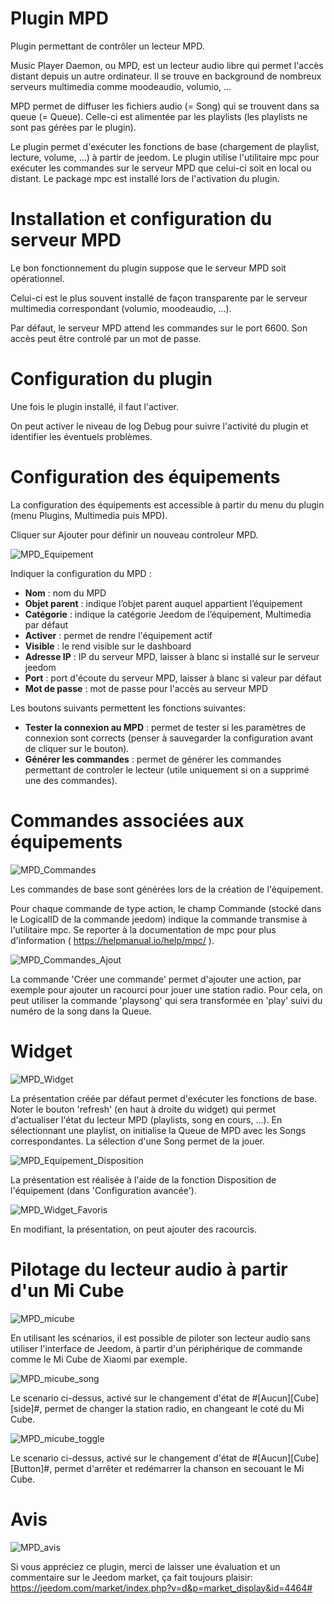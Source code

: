 # Plugin MPD

Plugin permettant de contrôler un lecteur MPD.

Music Player Daemon, ou MPD, est un lecteur audio libre qui permet l'accès distant depuis un autre ordinateur. Il se trouve en background de nombreux serveurs multimedia comme moodeaudio, volumio, ...

MPD permet de diffuser les fichiers audio (= Song) qui se trouvent dans sa queue (= Queue). Celle-ci est alimentée par les playlists (les playlists ne sont pas gérées par le plugin). 

Le plugin permet d'exécuter les fonctions de base (chargement de playlist, lecture, volume, ...) à partir de jeedom. Le plugin utilise l'utilitaire mpc pour exécuter les commandes sur le serveur MPD que celui-ci soit en local ou distant. Le package mpc est installé lors de l'activation du plugin.

# Installation et configuration du serveur MPD

Le bon fonctionnement du plugin suppose que le serveur MPD soit opérationnel. 

Celui-ci est le plus souvent installé de façon transparente par le serveur multimedia correspondant (volumio, moodeaudio, ...).

Par défaut, le serveur MPD attend les commandes sur le port 6600. Son accès peut être controlé par un mot de passe.

# Configuration du plugin

Une fois le plugin installé, il faut l'activer.

On peut activer le niveau de log Debug pour suivre l'activité du plugin et identifier les éventuels problèmes.

# Configuration des équipements

La configuration des équipements est accessible à partir du menu du plugin (menu Plugins, Multimedia puis MPD). 

Cliquer sur Ajouter pour définir un nouveau controleur MPD.

![MPD_Equipement](../images/MPD_Equipement.png)

Indiquer la configuration du MPD :

-   **Nom** : nom du MPD
-   **Objet parent** : indique l’objet parent auquel appartient l’équipement
-   **Catégorie** : indique la catégorie Jeedom de l’équipement, Multimedia par défaut
-   **Activer** : permet de rendre l'équipement actif
-   **Visible** : le rend visible sur le dashboard
-   **Adresse IP** : IP du serveur MPD, laisser à blanc si installé sur le serveur jeedom
-   **Port** : port d'écoute du serveur MPD, laisser à blanc si valeur par défaut
-   **Mot de passe** : mot de passe pour l'accès au serveur MPD

Les boutons suivants permettent les fonctions suivantes:

-   **Tester la connexion au MPD** :  permet de tester si les paramètres de connexion sont corrects (penser à sauvegarder la configuration avant de cliquer sur le bouton).
-   **Générer les commandes** :  permet de générer les commandes permettant de controler le lecteur (utile uniquement si on a supprimé une des commandes).

# Commandes associées aux équipements

![MPD_Commandes](../images/MPD_Commandes.png)

Les commandes de base sont générées lors de la création de l'équipement.

Pour chaque commande de type action, le champ Commande (stocké dans le LogicalID de la commande jeedom) indique la commande transmise à l'utilitaire mpc. Se reporter à la documentation de mpc pour plus d'information ( <https://helpmanual.io/help/mpc/> ).

![MPD_Commandes_Ajout](../images/MPD_Commandes_Ajout.png)

La commande 'Créer une commande' permet d'ajouter une action, par exemple pour ajouter un racourci pour jouer une station radio. Pour cela, on peut utiliser la commande 'playsong' qui sera transformée en 'play' suivi du numéro de la song dans la Queue.    

# Widget

![MPD_Widget](../images/MPD_Widget.png)

La présentation créée par défaut permet d'exécuter les fonctions de base. Noter le bouton 'refresh' (en haut à droite du widget) qui permet d'actualiser l'état du lecteur MPD (playlists, song en cours, ...). En sélectionnant une playlist, on initialise la Queue de MPD avec les Songs correspondantes. La sélection d'une Song permet de la jouer.

![MPD_Equipement_Disposition](../images/MPD_Equipement_Disposition.png)

La présentation est réalisée à l'aide de la fonction Disposition de l'équipement (dans 'Configuration avancée').

![MPD_Widget_Favoris](../images/MPD_Widget_Favoris.png)

En modifiant, la présentation, on peut ajouter des racourcis. 

# Pilotage du lecteur audio à partir d'un Mi Cube

![MPD_micube](../images/MPD_micube.png)

En utilisant les scénarios, il est possible de piloter son lecteur audio sans utiliser l'interface de Jeedom, à partir d'un périphérique de commande comme le Mi Cube de Xiaomi par exemple.

![MPD_micube_song](../images/MPD_micube_song.png)

Le scenario ci-dessus, activé sur le changement d'état de #[Aucun][Cube][side]#, permet de changer la station radio, en changeant le coté du Mi Cube.

![MPD_micube_toggle](../images/MPD_micube_toggle.png)

Le scenario ci-dessus, activé sur le changement d'état de #[Aucun][Cube][Button]#, permet d'arrêter et redémarrer la chanson en secouant le Mi Cube.

# Avis

![MPD_avis](../images/MPD_avis.png)

Si vous appréciez ce plugin, merci de laisser une évaluation et un commentaire sur le Jeedom market, ça fait toujours plaisir: <https://jeedom.com/market/index.php?v=d&p=market_display&id=4464#>
